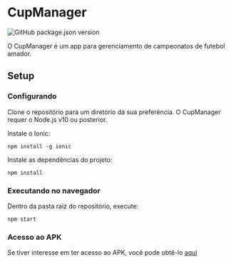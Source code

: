 # CupManager
![GitHub package.json version](https://img.shields.io/badge/version-1.0.0-brightgreen)

O CupManager é um app para gerenciamento de campeonatos de futebol amador.

## Setup
### Configurando

Clone o repositório para um diretório da sua preferência. O CupManager requer o Node.js v10 ou posterior.

Instale o Ionic:

    npm install -g ionic
Instale as dependências do projeto:

    npm install

### Executando  no navegador
Dentro da pasta raiz do repositório, execute:

    npm start

### Acesso ao APK
Se tiver interesse em ter acesso ao APK, você pode obtê-lo [aqui](https://drive.google.com/file/d/17gMrO1bcxQBLkAL1MShX0JSyP3YbFWLU/view?usp=sharing)
